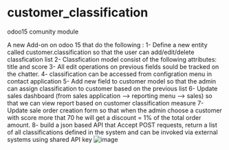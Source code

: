 # customer_classification
odoo15 comunity module

A new Add-on on odoo 15 that do the following :
1- Define a new entity called customer.classification so that the user can add/edit/delete classfication list 
2- Classfication model consist of the following attributes: title and score
3- All edit operations on previous fields sould be tracked on the chatter.
4- classification can be accessed from configration menu in contact application
5- Add new field to customer model so that the admin can assign classification to customer based on the previous list
6- Update sales dashboard (from sales application --> reporting menu --> sales) so that we can view report based on customer classification measure
7- Update sale order creation form so that when the admin choose a customer with score more that 70 he will get a discount = 1% of the total order amount.
8- build a json based API that Accept POST requests, return a list of all classifications defined in the system and can be invoked via external systems using shared API key
![image](https://github.com/ay131/customer_classification/assets/24198990/351817e6-3953-40c1-b568-75dc766c9cbe)

